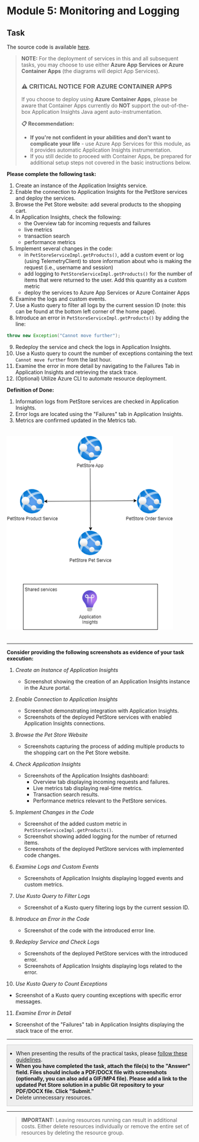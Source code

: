 # Module 5: Monitoring and Logging

## Task

The source code is available [here](../../../petstore).

> **NOTE:** For the deployment of services in this and all subsequent tasks, you may choose to use either **Azure App Services or Azure Container Apps** (the diagrams will depict App Services).
>
> ### ⚠️ **CRITICAL NOTICE FOR AZURE CONTAINER APPS**
>
> If you choose to deploy using **Azure Container Apps**, please be aware that Container Apps currently do **NOT**
> support the out-of-the-box Application Insights Java agent auto-instrumentation.
>
> **📋 Recommendation:**
> - **If you're not confident in your abilities and don't want to complicate your life** - use Azure App Services for
    this module, as it provides automatic Application Insights instrumentation.
> - If you still decide to proceed with Container Apps, be prepared for additional setup steps not covered in the basic
    instructions below.

**Please complete the following task:**

1. Create an instance of the Application Insights service.
2. Enable the connection to Application Insights for the PetStore services and deploy the services.
3. Browse the Pet Store website: add several products to the shopping cart.
4. In Application Insights, check the following:
   - the Overview tab for incoming requests and failures
   - live metrics
   - transaction search
   - performance metrics
5. Implement several changes in the code:
   - in `PetStoreServiceImpl.getProducts()`, add a custom event or log (using TelemetryClient) to store information about who is making the request (i.e., username and session)
   - add logging to `PetStoreServiceImpl.getProducts()` for the number of items that were returned to the user. Add this quantity as a custom metric
   - deploy the services to Azure App Services or Azure Container Apps
6. Examine the logs and custom events.
7. Use a Kusto query to filter all logs by the current session ID (note: this can be found at the bottom left corner of the home page).
8. Introduce an error in `PetStoreServiceImpl.getProducts()` by adding the line:
```java
throw new Exception("Cannot move further");
```
9. Redeploy the service and check the logs in Application Insights.
10. Use a Kusto query to count the number of exceptions containing the text `Cannot move further` from the last hour.
11. Examine the error in more detail by navigating to the Failures Tab in Application Insights and retrieving the stack trace.
12. (Optional) Utilize Azure CLI to automate resource deployment.

**Definition of Done:**

1. Information logs from PetStore services are checked in Application Insights.
2. Error logs are located using the "Failures" tab in Application Insights.
3. Metrics are confirmed updated in the Metrics tab.

<img src="images/scheme.png" width="450" style="margin: 20px 0; display: inline-block;"/>

<hr>

**Consider providing the following screenshots as evidence of your task execution:**

1. *Create an Instance of Application Insights*
   - Screenshot showing the creation of an Application Insights instance in the Azure portal.

2. *Enable Connection to Application Insights*
   - Screenshot demonstrating integration with Application Insights.
   - Screenshots of the deployed PetStore services with enabled Application Insights connections.

3. *Browse the Pet Store Website*
   - Screenshots capturing the process of adding multiple products to the shopping cart on the Pet Store website.

4. *Check Application Insights*
   - Screenshots of the Application Insights dashboard:
      - Overview tab displaying incoming requests and failures.
      - Live metrics tab displaying real-time metrics.
      - Transaction search results.
      - Performance metrics relevant to the PetStore services.

5. *Implement Changes in the Code*
   - Screenshot of the added custom metric in `PetStoreServiceImpl.getProducts()`.
   - Screenshot showing added logging for the number of returned items.
   - Screenshots of the deployed PetStore services with implemented code changes.

6. *Examine Logs and Custom Events*
   - Screenshots of Application Insights displaying logged events and custom metrics.

7. *Use Kusto Query to Filter Logs*
   - Screenshot of a Kusto query filtering logs by the current session ID.

8. *Introduce an Error in the Code*
   - Screenshot of the code with the introduced error line.

9. *Redeploy Service and Check Logs*
   - Screenshots of the deployed PetStore services with the introduced error.
   - Screenshots of Application Insights displaying logs related to the error.

10. *Use Kusto Query to Count Exceptions*
   - Screenshot of a Kusto query counting exceptions with specific error messages.

11. *Examine Error in Detail*
   - Screenshot of the "Failures" tab in Application Insights displaying the stack trace of the error.

<hr>

<div style="border: 1px solid #ccc; background-color: #eee;">
  <ul>
    <li>When presenting the results of the practical tasks, please <a href="../common/presenting-results/presenting-results.md">follow these guidelines</a>.</li>
    <li><strong>When you have completed the task, attach the file(s) to the "Answer" field. Files should include a PDF/DOCX file with screenshots (optionally, you can also add a GIF/MP4 file). Please add a link to the updated Pet Store solution in a public Git repository to your PDF/DOCX file. Click "Submit."</strong></li>
    <li>Delete unnecessary resources.</li>
  </ul>
</div>
<hr>

>**IMPORTANT:** Leaving resources running can result in additional costs. Either delete resources individually or remove the entire set of resources by deleting the resource group.
